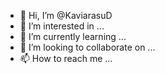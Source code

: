 - 👋 Hi, I’m @KaviarasuD
- 👀 I’m interested in ...
- 🌱 I’m currently learning ...
- 💞️ I’m looking to collaborate on ...
- 📫 How to reach me ...

<!---
KaviarasuD/KaviarasuD is a ✨ special ✨ repository because its `README.md` (this file) appears on your GitHub profile.
You can click the Preview link to take a look at your changes.
--->
